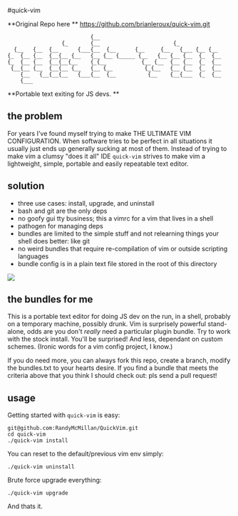 #quick-vim

**Original Repo here
**
[https://github.com/brianleroux/quick-vim.git
](https://github.com/brianleroux/quick-vim.git)

                              {__                                      
                     {_       {__                       {_             
      {__   {__  {__      {___{__  {__      {__     {__   {___ {__ {__ 
    {_  {__ {__  {__{__ {__   {__ {__ {_____ {__   {__ {__ {__  {_  {__
    {_  {__ {__  {__{__{__    {_{__           {__ {__  {__ {__  {_  {__
     {__{__ {__  {__{__ {__   {__ {__          {_{__   {__ {__  {_  {__
        {__   {__{__{__   {___{__  {__          {__    {__{___  {_  {__
        {___                   
                                        
**Portable text exiting for JS devs.
**

## the problem

For years I've found myself trying to make THE ULTIMATE VIM CONFIGURATION. When software tries to be perfect in all situations it usually just ends up generally sucking at most of them. Instead of trying to make vim a clumsy "does it all" IDE `quick-vim` strives to make vim a lightweight, simple, portable and easily repeatable text editor. 

## solution

- three use cases: install, upgrade, and uninstall
- bash and git are the only deps
- no goofy gui tty business; this a vimrc for a vim that lives in a shell
- pathogen for managing deps
- bundles are limited to the simple stuff and not relearning things your shell does better: like git
- no weird bundles that require re-compilation of vim or outside scripting languages
- bundle config is in a plain text file stored in the root of this directory

<img src="https://github.com/RandyMcMillan/QuickVim/raw/master/screen.png" />

## the bundles for me

This is a portable text editor for doing JS dev on the run, in a shell, probably on a temporary machine, possibly drunk. Vim is surprisely powerful stand-alone, odds are you don't *really* need a particular plugin bundle. Try to work with the stock install. You'll be surprised! And less, dependant on custom schemes. (Ironic words for a vim config project, I know.)

If you do need more, you can always fork this repo, create a branch, modify the bundles.txt to your hearts desire. If you find a bundle that meets the criteria above that you think I should check out: pls send a pull request!

## usage

Getting started with `quick-vim` is easy:

    git@github.com:RandyMcMillan/QuickVim.git
    cd quick-vim
    ./quick-vim install

You can reset to the default/previous vim env simply:

    ./quick-vim uninstall

Brute force upgrade everything:

    ./quick-vim upgrade

And thats it.

